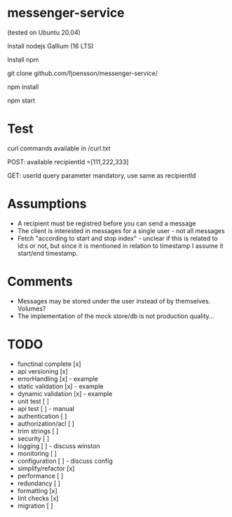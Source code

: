 # messenger-service
(tested on Ubuntu 20.04)

Install nodejs Gallium (16 LTS)

Install npm

git clone github.com/fjoensson/messenger-service/

npm install

npm start

# Test
curl commands available in /curl.txt

POST:
available recipientId =[111,222,333]

GET:
userId query parameter mandatory, use same as recipientId

# Assumptions
* A recipient must be registred before you can send a message
* The client is interested in messages for a single user - not all messages
* Fetch "according to start and stop index" - unclear if this is related to id:s or not, but since it is mentioned in relation to timestamp I assume it start/end timestamp. 

# Comments
* Messages may be stored under the user instead of by themselves. Volumes?
* The implementation of the mock store/db is not production quality...

# TODO
* functinal complete [x]
* api versioning [x] 
* errorHandling [x] - example
* static validation [x] - example
* dynamic validation [x] - example
* unit test [ ]
* api test [ ] - manual
* authentication [ ]
* authorization/acl [ ]
* trim strings [ ]
* security [ ]
* logging [ ] - discuss winston
* monitoring [ ]
* configuration [ ] - discuss config
* simplify/refactor [x]
* performance [ ]
* redundancy [ ]
* formatting [x]
* lint checks [x]
* migration [ ]
